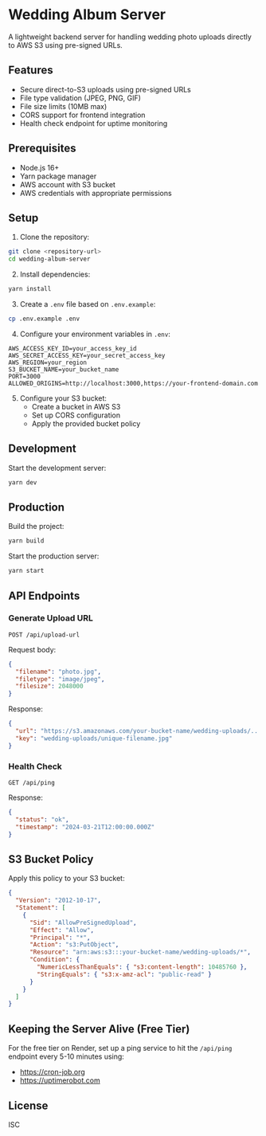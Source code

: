 # Wedding Album Server

A lightweight backend server for handling wedding photo uploads directly to AWS S3 using pre-signed URLs.

## Features

- Secure direct-to-S3 uploads using pre-signed URLs
- File type validation (JPEG, PNG, GIF)
- File size limits (10MB max)
- CORS support for frontend integration
- Health check endpoint for uptime monitoring

## Prerequisites

- Node.js 16+
- Yarn package manager
- AWS account with S3 bucket
- AWS credentials with appropriate permissions

## Setup

1. Clone the repository:
```bash
git clone <repository-url>
cd wedding-album-server
```

2. Install dependencies:
```bash
yarn install
```

3. Create a `.env` file based on `.env.example`:
```bash
cp .env.example .env
```

4. Configure your environment variables in `.env`:
```
AWS_ACCESS_KEY_ID=your_access_key_id
AWS_SECRET_ACCESS_KEY=your_secret_access_key
AWS_REGION=your_region
S3_BUCKET_NAME=your_bucket_name
PORT=3000
ALLOWED_ORIGINS=http://localhost:3000,https://your-frontend-domain.com
```

5. Configure your S3 bucket:
   - Create a bucket in AWS S3
   - Set up CORS configuration
   - Apply the provided bucket policy

## Development

Start the development server:
```bash
yarn dev
```

## Production

Build the project:
```bash
yarn build
```

Start the production server:
```bash
yarn start
```

## API Endpoints

### Generate Upload URL
```
POST /api/upload-url
```

Request body:
```json
{
  "filename": "photo.jpg",
  "filetype": "image/jpeg",
  "filesize": 2048000
}
```

Response:
```json
{
  "url": "https://s3.amazonaws.com/your-bucket-name/wedding-uploads/...",
  "key": "wedding-uploads/unique-filename.jpg"
}
```

### Health Check
```
GET /api/ping
```

Response:
```json
{
  "status": "ok",
  "timestamp": "2024-03-21T12:00:00.000Z"
}
```

## S3 Bucket Policy

Apply this policy to your S3 bucket:

```json
{
  "Version": "2012-10-17",
  "Statement": [
    {
      "Sid": "AllowPreSignedUpload",
      "Effect": "Allow",
      "Principal": "*",
      "Action": "s3:PutObject",
      "Resource": "arn:aws:s3:::your-bucket-name/wedding-uploads/*",
      "Condition": {
        "NumericLessThanEquals": { "s3:content-length": 10485760 },
        "StringEquals": { "s3:x-amz-acl": "public-read" }
      }
    }
  ]
}
```

## Keeping the Server Alive (Free Tier)

For the free tier on Render, set up a ping service to hit the `/api/ping` endpoint every 5-10 minutes using:
- https://cron-job.org
- https://uptimerobot.com

## License

ISC 